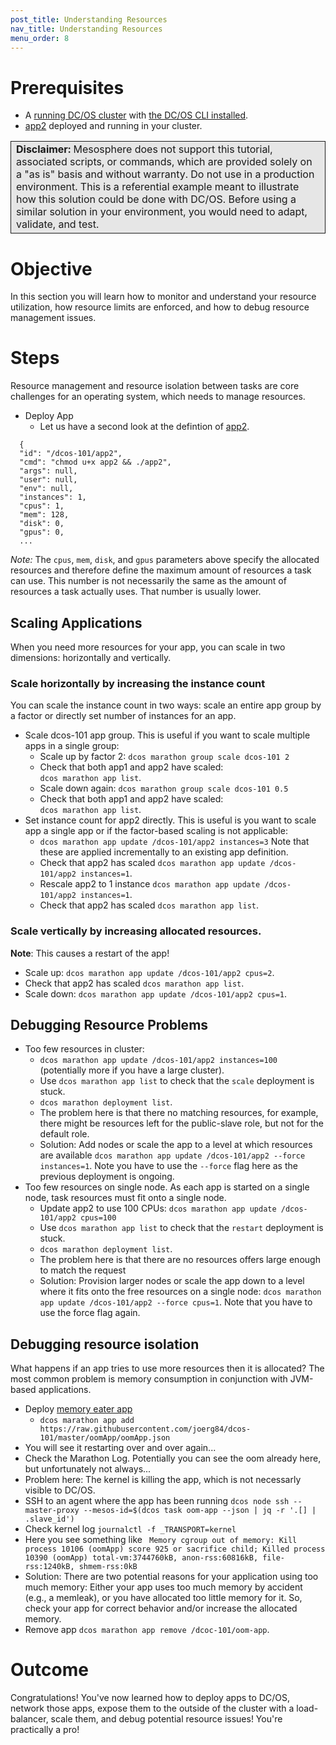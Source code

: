 ```yaml
---
post_title: Understanding Resources
nav_title: Understanding Resources
menu_order: 8
---
```


# Prerequisites
* A [running DC/OS cluster](/docs/1.9/tutorials/dcos-101/cli/) with [the DC/OS CLI installed](/docs/1.9/tutorials/dcos-101/cli/).
* [app2](/docs/1.9/tutorials/dcos-101/app2/) deployed and running in your cluster.

<table class="table" bgcolor="#E6E6E6"> <tr> <td style="border-left: thin solid; border-top: thin solid; border-bottom: thin solid;border-right: thin solid;"><b>Disclaimer:</b> Mesosphere does not support this tutorial, associated scripts, or commands, which are provided solely on a "as is" basis and without warranty. Do not use in a production environment. This is a referential example meant to illustrate how this solution could be done with DC/OS. Before using a similar solution in your environment, you would need to adapt, validate, and test.</td> </tr> </table>

# Objective
In this section you will learn how to monitor and understand your resource utilization, how resource limits are enforced, and how to debug resource management issues.

# Steps
Resource management and resource isolation between tasks are core challenges for an operating system, which needs to manage resources.

* Deploy App
  * Let us have a second look at the defintion of [app2](https://github.com/joerg84/dcos-101/blob/master/app2/app2.go).

```
  {
  "id": "/dcos-101/app2",
  "cmd": "chmod u+x app2 && ./app2",
  "args": null,
  "user": null,
  "env": null,
  "instances": 1,
  "cpus": 1,
  "mem": 128,
  "disk": 0,
  "gpus": 0,
  ...
```

  *Note:* The `cpus`, `mem`, `disk`, and `gpus` parameters above specify the allocated resources and therefore define the maximum amount of resources a task can use. This number is not necessarily the same as the amount of resources a task actually uses. That number is usually lower.

  ## Scaling Applications

  When you need more resources for your app, you can scale in two dimensions: horizontally and vertically.

  ### Scale horizontally by increasing the instance count

  You can scale the instance count in two ways: scale an entire app group by a factor or directly set number of instances for an app.

  * Scale dcos-101 app group. This is useful if you want to scale multiple apps in a single group:
    * Scale up by factor 2: `dcos marathon group scale dcos-101 2`
    * Check that both app1 and app2 have scaled: <br/>
      `dcos marathon app list`.
    * Scale down again: `dcos marathon group scale dcos-101 0.5`
    * Check that both app1 and app2 have scaled: <br/>
      `dcos marathon app list`.
  * Set instance count for app2 directly. This is useful is you want to scale app a single app or if the factor-based scaling is not applicable:
    * `dcos marathon app update /dcos-101/app2 instances=3` Note that these are applied incrementally to an existing app definition.
    * Check that app2 has scaled `dcos marathon app update /dcos-101/app2 instances=1`.
    * Rescale app2 to 1 instance `dcos marathon app update /dcos-101/app2 instances=1`.
    * Check that app2 has scaled `dcos marathon app list`.

  ### Scale vertically by increasing allocated resources.

  **Note**: This causes a restart of the app!

  * Scale up: `dcos marathon app update /dcos-101/app2 cpus=2`.
  * Check that app2 has scaled `dcos marathon app list`.
  * Scale down: `dcos marathon app update /dcos-101/app2 cpus=1`.

  ## Debugging Resource Problems

  * Too few resources in cluster:
      * `dcos marathon app update /dcos-101/app2 instances=100` (potentially more if you have a large cluster).
      * Use `dcos marathon app list` to check that the `scale` deployment is stuck.
      * `dcos marathon deployment list`.
      * The problem here is that there no matching resources, for example, there might be resources left for the public-slave role, but not for the default role.
      * Solution: Add nodes or scale the app to a level at which resources are available `dcos marathon app update /dcos-101/app2 --force instances=1`. Note you have to use the `--force` flag here as the previous deployment is ongoing.
  * Too few resources on single node. As each app is started on a single node, task resources must fit onto a single node.
      * Update app2 to use 100 CPUs: `dcos marathon app update /dcos-101/app2 cpus=100`
      * Use `dcos marathon app list` to check that the `restart` deployment is stuck.
      * `dcos marathon deployment list`.
      * The problem here is that there are no resources offers large enough to match the request
      * Solution: Provision larger nodes or scale the app down to a level where it fits onto the free resources on a single node: `dcos marathon app update /dcos-101/app2 --force cpus=1`. Note that you have to use the force flag again.

  ## Debugging resource isolation

  What happens if an app tries to use more resources then it is allocated? The most common problem is memory consumption in conjunction with JVM-based applications.

  * Deploy [memory eater app](https://github.com/joerg84/dcos-101/blob/master/oomApp/oomApp.go)
      * `dcos marathon app add https://raw.githubusercontent.com/joerg84/dcos-101/master/oomApp/oomApp.json`
  * You will see it restarting over and over again...
  * Check the Marathon Log. Potentially you can see the oom already here, but unfortunately not always...
  * Problem here: The kernel is killing the app, which is not  necessarly visible to DC/OS.
  * SSH to an agent where the app has been running `dcos node ssh --master-proxy --mesos-id=$(dcos task oom-app --json | jq -r '.[] | .slave_id')`
  * Check kernel log `journalctl -f _TRANSPORT=kernel`
  * Here you see something like ` Memory cgroup out of memory: Kill process 10106 (oomApp) score 925 or sacrifice child; Killed process 10390 (oomApp) total-vm:3744760kB, anon-rss:60816kB, file-rss:1240kB, shmem-rss:0kB`
  * Solution: There are two potential reasons for your application using too much memory: Either your app uses too much memory by accident (e.g., a memleak), or you have allocated too little memory for it. So, check your app for correct behavior and/or increase the allocated memory.
  * Remove app `dcos marathon app remove /dcoc-101/oom-app`.


# Outcome
Congratulations! You've now learned how to deploy apps to DC/OS, network those apps, expose them to the outside of the cluster with a load-balancer, scale them, and debug potential resource issues! You're practically a pro!
